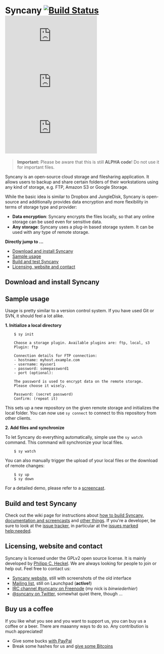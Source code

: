 Syncany [![Build Status](https://travis-ci.org/binwiederhier/syncany.png?branch=master)](https://travis-ci.org/binwiederhier/syncany) [![Coverage Status](http://api.syncany.org/badge/coverage.php)](http://syncany.org/reports/coverage/) [![Test Status](http://api.syncany.org/badge/tests.php)](http://syncany.org/reports/tests/) [![Lines of Code](http://api.syncany.org/badge/lines.php)](http://syncany.org/reports/cloc.xml)
=======
> **Important:** Please be aware that this is still **ALPHA code**! Do not use it
                 for important files.

Syncany is an open-source cloud storage and filesharing application. It allows
users to backup and share certain folders of their workstations using any kind
of storage, e.g. FTP, Amazon S3 or Google Storage.

While the basic idea is similar to Dropbox and JungleDisk, Syncany is
open-source and additionally provides data encryption and more flexibility in
terms of storage type and provider:

- **Data encryption**: Syncany encrypts the files locally, so that any online
  storage can be used even for sensitive data.  
- **Any storage**: Syncany uses a plug-in based storage system. It can
  be used with any type of remote storage.


**Directly jump to ...**

- [Download and install Syncany](#download-and-install-syncany)
- [Sample usage](#sample-usage)
- [Build and test Syncany](#build-and-test-syncany)
- [Licensing, website and contact](#licensing-website-and-contact)

Download and install Syncany
----------------------------

Sample usage
------------

Usage is pretty similar to a version control system. If you have used Git or
SVN, it should feel a lot alike.

**1. Initialize a local directory**

        $ sy init 
        
        Choose a storage plugin. Available plugins are: ftp, local, s3
        Plugin: ftp
        
        Connection details for FTP connection:
        - hostname: myhost.example.com
        - username: myuser1
        - password: somepassword1
        - port (optional):

        The password is used to encrypt data on the remote storage.
        Please choose it wisely.

        Password: (secret password)
        Confirm: (repeat it)
        
This sets up a new repository on the given remote storage and initializes the
local folder. You can now use `sy connect` to connect to this repository
from other clients.

**2. Add files and synchronize**

To let Syncany do everything automatically, simple use the `sy watch` command. 
This command will synchronize your local files. 

        $ sy watch 

You can also manually trigger the upload of your local files or the download of remote changes:

        $ sy up
        $ sy down

For a detailed demo, please refer to a [screencast](https://github.com/binwiederhier/syncany/wiki/Documentation).


Build and test Syncany
----------------------
Check out the wiki page for instructions about [how to build Syncany](https://github.com/binwiederhier/syncany/wiki/Building), [documentation and screencasts](https://github.com/binwiederhier/syncany/wiki/Documentation) and [other things](https://github.com/binwiederhier/syncany/wiki). If you're a developer, be sure to look at
the [issue tracker](https://github.com/binwiederhier/syncany/issues?state=open), in particular at the 
[issues marked help:needed](https://github.com/binwiederhier/syncany/issues?labels=status%3Ahelp-needed).

 
Licensing, website and contact
------------------------------

Syncany is licensed under the GPLv2 open source license. It is mainly developed by [Philipp C. Heckel](http://blog.philippheckel.com/). We are always looking for people to join or help out. Feel free to contact us:

- [Syncany website](http://www.syncany.org/), still with screenshots of the old interface
- [Mailing list](https://launchpad.net/~syncany-team), still on Launchpad (**active!**)
- [IRC channel #syncany on Freenode](http://webchat.freenode.net/?channels=syncany) (my nick is *binwiederhier*)
- [@syncany on Twitter](http://twitter.com/#!/syncany), somewhat quiet there, though ...

Buy us a coffee
---------------
If you like what you see and you want to support us, you can buy us a coffee or a beer. There are maaanny ways to do so. Any contribution is much appreciated!

- Give some bucks [with PayPal](http://www.syncany.org/donate.html)
- Break some hashes for us and <a href="bitcoin:1626wjrw3uWk9adyjCfYwafw4sQWujyjn8?amount=0.1&message=Syncany">give some Bitcoins</a>
